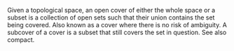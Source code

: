 Given a topological space, an open cover of either the whole space or a
subset is a collection of open sets such that their union contains the
set being covered. Also known as a cover where there is no risk of
ambiguity. A subcover of a cover is a subset that still covers the set
in question. See also compact.
